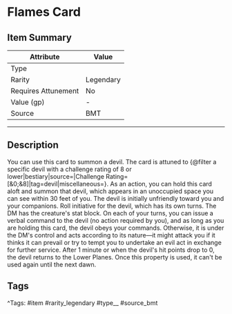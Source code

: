 # Flames Card

## Item Summary

| Attribute            | Value                        |
|----------------------|------------------------------|
| Type                 |   |
| Rarity               | Legendary             |
| Requires Attunement  | No                |
| Value (gp)           | -    |
| Source               | BMT |

---

## Description

You can use this card to summon a devil. The card is attuned to {@filter a specific devil with a challenge rating of 8 or lower|bestiary|source=|Challenge Rating=[&0;&8]|tag=devil|miscellaneous=}. As an action, you can hold this card aloft and summon that devil, which appears in an unoccupied space you can see within 30 feet of you. The devil is initially unfriendly toward you and your companions. Roll initiative for the devil, which has its own turns. The DM has the creature's stat block. On each of your turns, you can issue a verbal command to the devil (no action required by you), and as long as you are holding this card, the devil obeys your commands. Otherwise, it is under the DM's control and acts according to its nature—it might attack you if it thinks it can prevail or try to tempt you to undertake an evil act in exchange for further service. After 1 minute or when the devil's hit points drop to 0, the devil returns to the Lower Planes. Once this property is used, it can't be used again until the next dawn.

## Tags

^Tags: #item #rarity_legendary #type__ #source_bmt